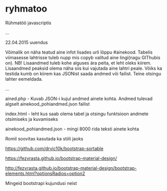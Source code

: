 # ryhmatoo
Rühmatöö javascriptis

...

22.04.2015 uuendus

Võimalik on näha teatud aine infot lisades urli lõppu #ainekood.
Tabelis viimasesse lahtrisse tuleb nupp mis copyb valitud aine
lingi(nagu GIThubis on).
NB! Lisaandmed tuleb kohe alguses ära peita, et leht oleks kiirem.
Lisaandmed peaksid olema näha siis kui vajutada aine lahtri peale. Võiks
ka testida kumb on kiirem kas JSONist saada andmed või failist.
Teine otsingu lahter eemeldada.

...

ained.php - Kuvab JSON-i kujul andmed ainete kohta. Andmed tulevad algselt ainekood_pohiandmed.json failist

index.html - leht kus saab olema tabel ja otsingu funktsioon andmete otsimiseks ja kuvamiseks

ainekood_pohiandmed.json - mingi 8000 rida teksti ainete kohta

Romil soovitas kasutada ka stiili jaoks

https://github.com/drvic10k/bootstrap-sortable

https://fezvrasta.github.io/bootstrap-material-design/

http://fezvrasta.github.io/bootstrap-material-design/bootstrap-elements.html?optionsRadios=option2

Mingeid bootstrapi kujundusi neist
